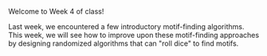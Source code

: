 Welcome to Week 4 of class!

Last week, we encountered a few introductory motif-finding algorithms. This week, we will see how to improve upon these motif-finding approaches by designing randomized algorithms that can "roll dice" to find motifs.